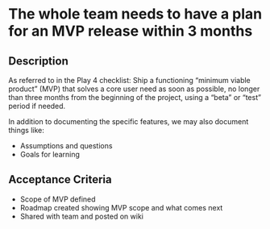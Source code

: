 # The whole team needs to have a plan for an MVP release within 3 months

## Description

As referred to in the Play 4 checklist: Ship a functioning “minimum viable product” (MVP) that solves a core user need as soon as possible, no longer than three months from the beginning of the project, using a “beta” or “test” period if needed.

In addition to documenting the specific features, we may also document things like:

- Assumptions and questions
- Goals for learning

## Acceptance Criteria

- Scope of MVP defined
- Roadmap created showing MVP scope and what comes next
- Shared with team and posted on wiki

